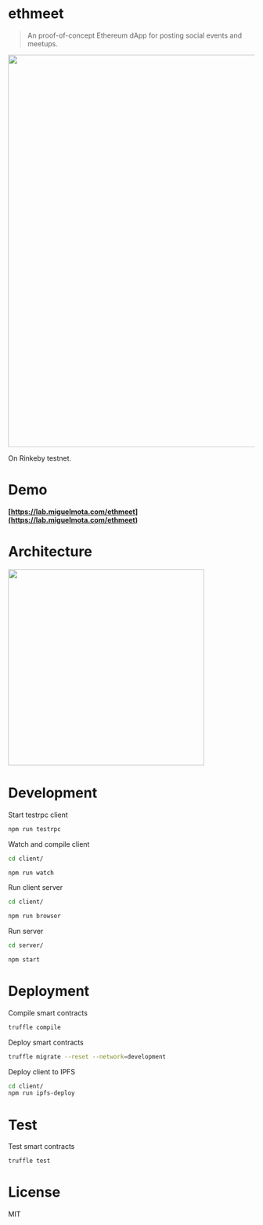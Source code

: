 # ethmeet

> An proof-of-concept Ethereum dApp for posting social events and meetups.

<img src="https://user-images.githubusercontent.com/168240/49714547-19ee9380-fc02-11e8-8195-0a738f87c1c8.png" width="800">

On Rinkeby testnet.

# Demo

**[https://lab.miguelmota.com/ethmeet](https://lab.miguelmota.com/ethmeet)**

# Architecture

<img src="https://user-images.githubusercontent.com/168240/49714103-8072b200-fc00-11e8-8c67-a1f9dc926652.png" width="400">

# Development

Start testrpc client

```bash
npm run testrpc
```

Watch and compile client

```bash
cd client/

npm run watch
```

Run client server

```bash
cd client/

npm run browser
```

Run server

```bash
cd server/

npm start
```

# Deployment

Compile smart contracts

```bash
truffle compile
```

Deploy smart contracts

```bash
truffle migrate --reset --network=development
```

Deploy client to IPFS

```bash
cd client/
npm run ipfs-deploy
```

# Test

Test smart contracts

```bash
truffle test
```

# License

MIT
